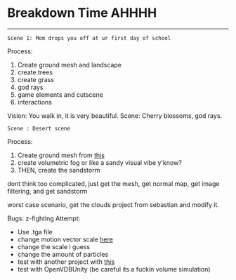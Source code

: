 # Breakdown Time AHHHH
---

```
Scene 1: Mom drops you off at ur first day of school
```
Process:
1. Create ground mesh and landscape
2. create trees
3. create grass
4. god rays
5. game elements and cutscene
6. interactions

Vision:
You walk in, it is very beautiful.
Scene: Cherry blossoms, god rays.


```
Scene : Desert scene
```
Process:
1. Create ground mesh from [this](https://www.youtube.com/watch?v=P9pv0rXS4Lg&ab_channel=PurpleLight)
2. create volumetric fog or like a sandy visual vibe y'know?
3. THEN, create the sandstorm

dont think too complicated, just get the mesh, get normal map, get image filtering, and get sandstorm

worst case scenario, get the clouds project from sebastian and modify it.

Bugs: z-fighting
Attempt: 
- Use .tga file
- change motion vector scale [here](https://forum.unity.com/threads/motion-vector-map-makes-flipbook-animation-flicker.902018/)
- change the scale i guess
- change the amount of particles
- test with another project with [this](https://jangafx.com/software/embergen/download/free-vdb-animations/)
- test with OpenVDBUnity (be careful its a fuckin volume simulation)